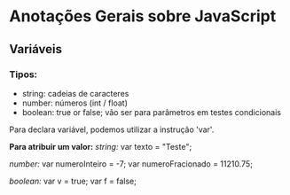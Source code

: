 # Anotações Gerais sobre JavaScript 

## Variáveis
### Tipos:
- string: cadeias de caracteres
- number: números (int / float) 
- boolean: true or false; vão ser para parâmetros em testes condicionais

Para declara variável, podemos utilizar a instrução 'var'. 

**Para atribuir um valor:**
_string:_
var texto = "Teste"; 

_number:_
var numeroInteiro = -7;
var numeroFracionado = 11210.75;

_boolean:_
var v = true;
var f = false; 